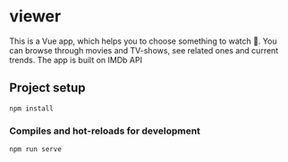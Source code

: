 # viewer

This is a Vue app, which helps you to choose something to watch 🍿. You can browse through movies and TV-shows, see related ones and current trends. The app is built on IMDb API

## Project setup
```
npm install
```

### Compiles and hot-reloads for development
```
npm run serve
```
